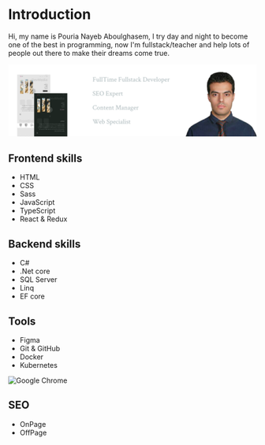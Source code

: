 # Introduction

Hi, my name is Pouria Nayeb Aboulghasem, I try day and night to become one of the best in programming, now I'm fullstack/teacher and help lots of people out there to make their dreams come true.

![pouria nayeb aboulghasem introduction banner](https://github.com/pouria-nayeb-aboulghasem/pouria-nayeb-aboulghasem/blob/main/github-banner.png)

## Frontend skills

- HTML
- CSS
- Sass
- JavaScript
- TypeScript
- React & Redux

## Backend skills

- C#
- .Net core
- SQL Server
- Linq
- EF core

## Tools

- Figma
- Git & GitHub
- Docker
- Kubernetes

![Google Chrome](https://img.shields.io/badge/Google%20Chrome-4285F4?style=for-the-badge&logo=GoogleChrome&logoColor=white)

## SEO

- OnPage
- OffPage
